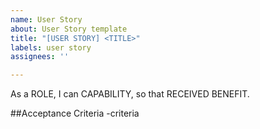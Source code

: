 ```yaml
---
name: User Story
about: User Story template
title: "[USER STORY] <TITLE>"
labels: user story
assignees: ''

---
```


As a ROLE, I can CAPABILITY, so that RECEIVED BENEFIT.

##Acceptance Criteria
-criteria
